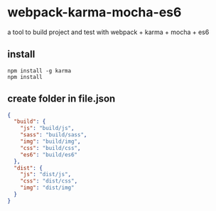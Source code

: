 # webpack-karma-mocha-es6
a tool to build project and test with webpack + karma + mocha + es6

## install
```
npm install -g karma
npm install
```

## create folder in file.json

```json
{
  "build": {
    "js": "build/js",
    "sass": "build/sass",
    "img": "build/img",
    "css": "build/css",
    "es6": "build/es6"
  },
  "dist": {
    "js": "dist/js",
    "css": "dist/css",
    "img": "dist/img"
  }
}
```
